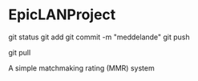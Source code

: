 EpicLANProject
================

git status
git add <fil>
git commit -m "meddelande"
git push


git pull

A simple matchmaking rating (MMR) system